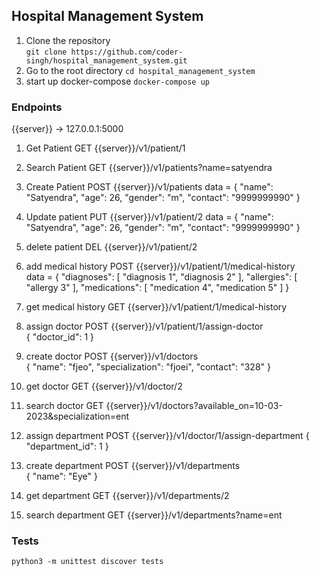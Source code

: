 ## Hospital Management System
1. Clone the repository  
   `git clone https://github.com/coder-singh/hospital_management_system.git`
2. Go to the root directory
   `cd hospital_management_system`
3. start up docker-compose
    `docker-compose up`

### Endpoints
{{server}} -> 127.0.0.1:5000
  
1. Get Patient GET {{server}}/v1/patient/1  
2. Search Patient GET {{server}}/v1/patients?name=satyendra  
3. Create Patient POST {{server}}/v1/patients data = {
    "name": "Satyendra",
    "age": 26,
    "gender": "m",
    "contact": "9999999990"
}  
4. Update patient PUT {{server}}/v1/patient/2 data = {
    "name": "Satyendra",
    "age": 26,
    "gender": "m",
    "contact": "9999999990"
}  
5. delete patient DEL {{server}}/v1/patient/2  


6. add medical history POST {{server}}/v1/patient/1/medical-history  
data = {
    "diagnoses": [
        "diagnosis 1",
        "diagnosis 2"
    ],
    "allergies": [
        "allergy 3"
    ],
    "medications": [
        "medication 4",
        "medication 5"
    ]
}  

7. get medical history GET {{server}}/v1/patient/1/medical-history  

8. assign doctor POST {{server}}/v1/patient/1/assign-doctor  
{
    "doctor_id": 1
}  

9. create doctor POST {{server}}/v1/doctors  
{
    "name": "fjeo",
    "specialization": "fjoei",
    "contact": "328"
}

10. get doctor GET {{server}}/v1/doctor/2  

11. search doctor GET {{server}}/v1/doctors?available_on=10-03-2023&specialization=ent  

12. assign department POST {{server}}/v1/doctor/1/assign-department
{
    "department_id": 1
}  

13. create department POST {{server}}/v1/departments  
{
    "name": "Eye"
}  

14. get department GET {{server}}/v1/departments/2  

15. search department GET {{server}}/v1/departments?name=ent  


### Tests
`python3 -m unittest discover tests`
